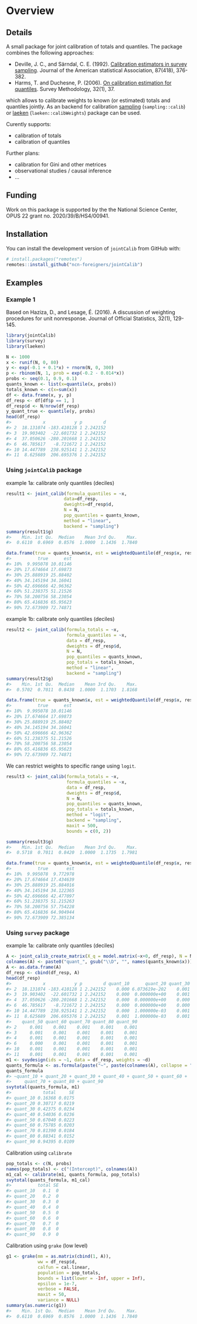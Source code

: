 
<!-- README.md is generated from README.Rmd. Please edit that file -->

# Overview

## Details

A small package for joint calibration of totals and quantiles. The
package combines the following approaches:

- Deville, J. C., and Särndal, C. E. (1992). [Calibration estimators in
  survey
  sampling](https://www.tandfonline.com/doi/abs/10.1080/01621459.1992.10475217).
  Journal of the American statistical Association, 87(418), 376-382.
- Harms, T. and Duchesne, P. (2006). [On calibration estimation for
  quantiles](https://www150.statcan.gc.ca/n1/pub/12-001-x/2006001/article/9255-eng.pdf).
  Survey Methodology, 32(1), 37.

which allows to calibrate weights to known (or estimated) totals and
quantiles jointly. As an backend for calibration
[sampling](https://cran.r-project.org/web/packages/sampling)
(`sampling::calib`) or
[laeken](https://cran.r-project.org/web/packages/laeken)
(`laeken::calibWeights`) package can be used.

Curently supports:

- calibration of totals
- calibration of quantiles

Further plans:

- calibration for Gini and other metrices
- observational studies / causal inference
- …

## Funding

Work on this package is supported by the the National Science Center,
OPUS 22 grant no. 2020/39/B/HS4/00941.

## Installation

You can install the development version of `jointCalib` from GitHub
with:

``` r
# install.packages("remotes")
remotes::install_github("ncn-foreigners/jointCalib")
```

## Examples

### Example 1

Based on Haziza, D., and Lesage, É. (2016). A discussion of weighting
procedures for unit nonresponse. Journal of Official Statistics, 32(1),
129-145.

``` r
library(jointCalib)
library(survey)
library(laeken)
```

``` r
N <- 1000
x <- runif(N, 0, 80)
y <- exp(-0.1 + 0.1*x) + rnorm(N, 0, 300)
p <- rbinom(N, 1, prob = exp(-0.2 - 0.014*x))
probs <- seq(0.1, 0.9, 0.1)
quants_known <- list(x=quantile(x, probs))
totals_known <- c(x=sum(x))
df <- data.frame(x, y, p)
df_resp <- df[df$p == 1, ]
df_resp$d <- N/nrow(df_resp)
y_quant_true <- quantile(y, probs)
head(df_resp)
#>            x           y p        d
#> 2  18.131074 -183.410128 1 2.242152
#> 3  19.903402  -22.601732 1 2.242152
#> 4  37.050626 -280.201668 1 2.242152
#> 6  46.785617   -8.721672 1 2.242152
#> 10 14.447789  238.925141 1 2.242152
#> 11  8.625689  206.695376 1 2.242152
```

### Using `jointCalib` package

example 1a: calibrate only quantiles (deciles)

``` r
result1 <- joint_calib(formula_quantiles = ~x,
                      data=df_resp,
                      dweights=df_resp$d,
                      N = N,
                      pop_quantiles = quants_known,
                      method = "linear",
                      backend = "sampling")
summary(result1$g)
#>    Min. 1st Qu.  Median    Mean 3rd Qu.    Max. 
#>  0.6110  0.6969  0.8576  1.0000  1.1436  1.7840
```

``` r
data.frame(true = quants_known$x, est = weightedQuantile(df_resp$x, result1$g*df_resp$d, probs))
#>          true      est
#> 10%  9.995078 10.01146
#> 20% 17.674664 17.69873
#> 30% 25.888919 25.88402
#> 40% 34.145194 34.16041
#> 50% 42.696666 42.96362
#> 60% 51.238375 51.21526
#> 70% 58.200756 58.23054
#> 80% 65.416836 65.95623
#> 90% 72.673909 72.74871
```

example 1b: calibrate only quantiles (deciles)

``` r
result2 <- joint_calib(formula_totals = ~x,
                       formula_quantiles = ~x,
                       data = df_resp,
                       dweights = df_resp$d,
                       N = N,
                       pop_quantiles = quants_known,
                       pop_totals = totals_known,
                       method = "linear",
                       backend = "sampling")
summary(result2$g)
#>    Min. 1st Qu.  Median    Mean 3rd Qu.    Max. 
#>  0.5702  0.7011  0.8438  1.0000  1.1703  1.8168
```

``` r
data.frame(true = quants_known$x, est = weightedQuantile(df_resp$x, result2$g*df_resp$d, probs))
#>          true      est
#> 10%  9.995078 10.01146
#> 20% 17.674664 17.69873
#> 30% 25.888919 25.88402
#> 40% 34.145194 34.16041
#> 50% 42.696666 42.96362
#> 60% 51.238375 51.21526
#> 70% 58.200756 58.23054
#> 80% 65.416836 65.95623
#> 90% 72.673909 72.74871
```

We can restrict weights to specific range using `logit`.

``` r
result3 <- joint_calib(formula_totals = ~x,
                       formula_quantiles = ~x,
                       data = df_resp,
                       dweights = df_resp$d,
                       N = N,
                       pop_quantiles = quants_known,
                       pop_totals = totals_known,
                       method = "logit",
                       backend = "sampling", 
                       maxit = 500,
                       bounds = c(0, 2))

summary(result3$g)
#>    Min. 1st Qu.  Median    Mean 3rd Qu.    Max. 
#>  0.5718  0.7011  0.8420  1.0000  1.1735  1.7981
```

``` r
data.frame(true = quants_known$x, est = weightedQuantile(df_resp$x, result3$g*df_resp$d, probs))
#>          true       est
#> 10%  9.995078  9.772978
#> 20% 17.674664 17.434639
#> 30% 25.888919 25.884016
#> 40% 34.145194 34.122365
#> 50% 42.696666 42.477097
#> 60% 51.238375 51.215263
#> 70% 58.200756 57.754228
#> 80% 65.416836 64.904944
#> 90% 72.673909 72.385134
```

### Using `survey` package

example 1a: calibrate only quantiles (deciles)

``` r
A <- joint_calib_create_matrix(X_q = model.matrix(~x+0, df_resp), N = N, pop_quantiles = quants_known)
colnames(A) <- paste0("quant_", gsub("\\D", "", names(quants_known$x)))
A <- as.data.frame(A)
df_resp <- cbind(df_resp, A)
head(df_resp)
#>            x           y p        d quant_10      quant_20 quant_30 quant_40
#> 2  18.131074 -183.410128 1 2.242152    0.000 6.073619e-202    0.001    0.001
#> 3  19.903402  -22.601732 1 2.242152    0.000  0.000000e+00    0.001    0.001
#> 4  37.050626 -280.201668 1 2.242152    0.000  0.000000e+00    0.000    0.000
#> 6  46.785617   -8.721672 1 2.242152    0.000  0.000000e+00    0.000    0.000
#> 10 14.447789  238.925141 1 2.242152    0.000  1.000000e-03    0.001    0.001
#> 11  8.625689  206.695376 1 2.242152    0.001  1.000000e-03    0.001    0.001
#>    quant_50 quant_60 quant_70 quant_80 quant_90
#> 2     0.001    0.001    0.001    0.001    0.001
#> 3     0.001    0.001    0.001    0.001    0.001
#> 4     0.001    0.001    0.001    0.001    0.001
#> 6     0.000    0.001    0.001    0.001    0.001
#> 10    0.001    0.001    0.001    0.001    0.001
#> 11    0.001    0.001    0.001    0.001    0.001
m1 <- svydesign(ids = ~1, data = df_resp, weights = ~d)
quants_formula <- as.formula(paste("~", paste(colnames(A), collapse = "+")))
quants_formula
#> ~quant_10 + quant_20 + quant_30 + quant_40 + quant_50 + quant_60 + 
#>     quant_70 + quant_80 + quant_90
svytotal(quants_formula, m1)
#>            total     SE
#> quant_10 0.16368 0.0175
#> quant_20 0.30717 0.0219
#> quant_30 0.42375 0.0234
#> quant_40 0.54036 0.0236
#> quant_50 0.67040 0.0223
#> quant_60 0.75785 0.0203
#> quant_70 0.81390 0.0184
#> quant_80 0.88341 0.0152
#> quant_90 0.94395 0.0109
```

Calibration using `calibrate`

``` r
pop_totals <- c(N, probs)
names(pop_totals) <- c("(Intercept)", colnames(A))
m1_cal <- calibrate(m1, quants_formula, pop_totals)
svytotal(quants_formula, m1_cal)
#>          total SE
#> quant_10   0.1  0
#> quant_20   0.2  0
#> quant_30   0.3  0
#> quant_40   0.4  0
#> quant_50   0.5  0
#> quant_60   0.6  0
#> quant_70   0.7  0
#> quant_80   0.8  0
#> quant_90   0.9  0
```

Calibration using `grake` (low level)

``` r
g1 <- grake(mm = as.matrix(cbind(1, A)),
            ww = df_resp$d,
            calfun = cal.linear,
            population = pop_totals,
            bounds = list(lower = -Inf, upper = Inf),
            epsilon = 1e-7,
            verbose = FALSE,
            maxit = 50,
            variance = NULL)
summary(as.numeric(g1))
#>    Min. 1st Qu.  Median    Mean 3rd Qu.    Max. 
#>  0.6110  0.6969  0.8576  1.0000  1.1436  1.7840
```
